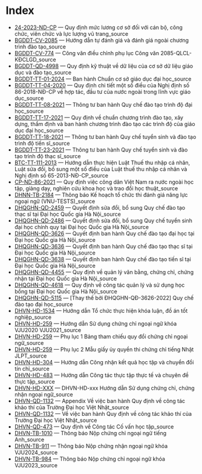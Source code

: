 # Index

- [24-2023-ND-CP](24-2023-ND-CP%20Quy%20%C4%91%E1%BB%8Bnh%20m%E1%BB%A9c%20l%C6%B0%C6%A1ng%20c%C6%A1%20s%E1%BB%9F%20%C4%91%E1%BB%91i%20v%E1%BB%9Bi%20c%C3%A1n%20b%E1%BB%99%2C%20c%C3%B4ng%20ch%E1%BB%A9c%2C%20vi%C3%AAn%20ch%E1%BB%A9c%20v%C3%A0%20l%E1%BB%B1c%20l%C6%B0%E1%BB%A3ng%20v%C5%A9%20trang_source.md) — Quy định mức lương cơ sở đối với cán bộ, công chức, viên chức và lực lượng vũ trang_source
- [BGDDT-CV-2085](BGDDT-CV-2085%20H%C6%B0%E1%BB%9Bng%20d%E1%BA%ABn%20t%E1%BB%B1%20%C4%91%C3%A1nh%20gi%C3%A1%20v%C3%A0%20%C4%91%C3%A1nh%20gi%C3%A1%20ngo%C3%A0i%20ch%C6%B0%C6%A1ng%20tr%C3%ACnh%20%C4%91%C3%A0o%20t%E1%BA%A1o_source.md) — Hướng dẫn tự đánh giá và đánh giá ngoài chương trình đào tạo_source
- [BGDDT-CV-774](BGDDT-CV-774%20C%C3%B4ng%20v%C4%83n%20%C4%91i%E1%BB%81u%20ch%E1%BB%89nh%20ph%E1%BB%A5%20l%E1%BB%A5c%20C%C3%B4ng%20v%C4%83n%202085-QLCL-K%C4%90CLGD_source.md) — Công văn điều chỉnh phụ lục Công văn 2085-QLCL-KĐCLGD_source
- [BGDDT-QD-4998](BGDDT-QD-4998%20Quy%20%C4%91%E1%BB%8Bnh%20k%E1%BB%B9%20thu%E1%BA%ADt%20v%E1%BB%81%20d%E1%BB%AF%20li%E1%BB%87u%20c%E1%BB%A7a%20c%C6%A1%20s%E1%BB%9F%20d%E1%BB%AF%20li%E1%BB%87u%20gi%C3%A1o%20d%E1%BB%A5c%20v%C3%A0%20%C4%91%C3%A0o%20t%E1%BA%A1o_source.md) — Quy định kỹ thuật về dữ liệu của cơ sở dữ liệu giáo dục và đào tạo_source
- [BGDDT-TT-01-2024](BGDDT-TT-01-2024%20Ban%20h%C3%A0nh%20Chu%E1%BA%A9n%20c%C6%A1%20s%E1%BB%9F%20gi%C3%A1o%20d%E1%BB%A5c%20%C4%91%E1%BA%A1i%20h%E1%BB%8Dc_source.md) — Ban hành Chuẩn cơ sở giáo dục đại học_source
- [BGDDT-TT-04-2020](BGDDT-TT-04-2020%20Quy%20%C4%91%E1%BB%8Bnh%20chi%20ti%E1%BA%BFt%20m%E1%BB%99t%20s%E1%BB%91%20%C4%91i%E1%BB%81u%20c%E1%BB%A7a%20Ngh%E1%BB%8B%20%C4%91%E1%BB%8Bnh%20s%E1%BB%91%2086-2018-N%C4%90-CP%20v%E1%BB%81%20h%E1%BB%A3p%20t%C3%A1c%2C%20%C4%91%E1%BA%A7u%20t%C6%B0%20c%E1%BB%A7a%20n%C6%B0%E1%BB%9Bc%20ngo%C3%A0i%20trong%20l%C4%A9nh%20v%E1%BB%B1c%20gi%C3%A1o%20d%E1%BB%A5c_source.md) — Quy định chi tiết một số điều của Nghị định số 86-2018-NĐ-CP về hợp tác, đầu tư của nước ngoài trong lĩnh vực giáo dục_source
- [BGDDT-TT-08-2021](BGDDT-TT-08-2021%20Th%C3%B4ng%20t%C6%B0%20ban%20h%C3%A0nh%20Quy%20ch%E1%BA%BF%20%C4%91%C3%A0o%20t%E1%BA%A1o%20tr%C3%ACnh%20%C4%91%E1%BB%99%20%C4%91%E1%BA%A1i%20h%E1%BB%8Dc_source.md) — Thông tư ban hành Quy chế đào tạo trình độ đại học_source
- [BGDDT-TT-17-2021](BGDDT-TT-17-2021%20Quy%20%C4%91%E1%BB%8Bnh%20v%E1%BB%81%20chu%E1%BA%A9n%20ch%C6%B0%C6%A1ng%20tr%C3%ACnh%20%C4%91%C3%A0o%20t%E1%BA%A1o%2C%20x%C3%A2y%20d%E1%BB%B1ng%2C%20th%E1%BA%A9m%20%C4%91%E1%BB%8Bnh%20v%C3%A0%20ban%20h%C3%A0nh%20ch%C6%B0%C6%A1ng%20tr%C3%ACnh%20%C4%91%C3%A0o%20t%E1%BA%A1o%20c%C3%A1c%20tr%C3%ACnh%20%C4%91%E1%BB%99%20c%E1%BB%A7a%20gi%C3%A1o%20d%E1%BB%A5c%20%C4%91%E1%BA%A1i%20h%E1%BB%8Dc_source.md) — Quy định về chuẩn chương trình đào tạo, xây dựng, thẩm định và ban hành chương trình đào tạo các trình độ của giáo dục đại học_source
- [BGDDT-TT-18-2021](BGDDT-TT-18-2021%20Th%C3%B4ng%20t%C6%B0%20ban%20h%C3%A0nh%20Quy%20ch%E1%BA%BF%20tuy%E1%BB%83n%20sinh%20v%C3%A0%20%C4%91%C3%A0o%20t%E1%BA%A1o%20tr%C3%ACnh%20%C4%91%E1%BB%99%20ti%E1%BA%BFn%20s%C4%A9_source.md) — Thông tư ban hành Quy chế tuyển sinh và đào tạo trình độ tiến sĩ_source
- [BGDDT-TT-23-2021](BGDDT-TT-23-2021%20Th%C3%B4ng%20t%C6%B0%20ban%20h%C3%A0nh%20Quy%20ch%E1%BA%BF%20tuy%E1%BB%83n%20sinh%20v%C3%A0%20%C4%91%C3%A0o%20t%E1%BA%A1o%20tr%C3%ACnh%20%C4%91%E1%BB%99%20th%E1%BA%A1c%20s%C4%A9_source.md) — Thông tư ban hành Quy chế tuyển sinh và đào tạo trình độ thạc sĩ_source
- [BTC-TT-111-2013](BTC-TT-111-2013%20H%C6%B0%E1%BB%9Bng%20d%E1%BA%ABn%20th%E1%BB%B1c%20hi%E1%BB%87n%20Lu%E1%BA%ADt%20Thu%E1%BA%BF%20thu%20nh%E1%BA%ADp%20c%C3%A1%20nh%C3%A2n%2C%20Lu%E1%BA%ADt%20s%E1%BB%ADa%20%C4%91%E1%BB%95i%2C%20b%E1%BB%95%20sung%20m%E1%BB%99t%20s%E1%BB%91%20%C4%91i%E1%BB%81u%20c%E1%BB%A7a%20Lu%E1%BA%ADt%20thu%E1%BA%BF%20thu%20nh%E1%BA%ADp%20c%C3%A1%20nh%C3%A2n%20v%C3%A0%20Ngh%E1%BB%8B%20%C4%91%E1%BB%8Bnh%20s%E1%BB%91%2065-2013-N%C4%90-CP_source.md) — Hướng dẫn thực hiện Luật Thuế thu nhập cá nhân, Luật sửa đổi, bổ sung một số điều của Luật thuế thu nhập cá nhân và Nghị định số 65-2013-NĐ-CP_source
- [CP-ND-86-2021](CP-ND-86-2021%20Quy%20%C4%91%E1%BB%8Bnh%20vi%E1%BB%87c%20c%C3%B4ng%20d%C3%A2n%20Vi%E1%BB%87t%20Nam%20ra%20n%C6%B0%E1%BB%9Bc%20ngo%C3%A0i%20h%E1%BB%8Dc%20t%E1%BA%ADp%2C%20gi%E1%BA%A3ng%20d%E1%BA%A1y%2C%20nghi%C3%AAn%20c%E1%BB%A9u%20khoa%20h%E1%BB%8Dc%20v%C3%A0%20trao%20%C4%91%E1%BB%95i%20h%E1%BB%8Dc%20thu%E1%BA%ADt_source.md) — Quy định việc công dân Việt Nam ra nước ngoài học tập, giảng dạy, nghiên cứu khoa học và trao đổi học thuật_source
- [DHNN-TB-2184](DHNN-TB-2184%20Th%C3%B4ng%20b%C3%A1o%20K%E1%BA%BF%20ho%E1%BA%A1ch%20t%E1%BB%95%20ch%E1%BB%A9c%20thi%20%C4%91%C3%A1nh%20gi%C3%A1%20n%C4%83ng%20l%E1%BB%B1c%20ngo%E1%BA%A1i%20ng%E1%BB%AF%20%28VNU-TESTS%29_source.md) — Thông báo Kế hoạch tổ chức thi đánh giá năng lực ngoại ngữ (VNU-TESTS)_source
- [DHQGHN-QD-2459](DHQGHN-QD-2459%20Quy%E1%BA%BFt%20%C4%91%E1%BB%8Bnh%20s%E1%BB%ADa%20%C4%91%E1%BB%95i%2C%20b%E1%BB%95%20sung%20Quy%20ch%E1%BA%BF%20%C4%91%C3%A0o%20t%E1%BA%A1o%20th%E1%BA%A1c%20s%C4%A9%20t%E1%BA%A1i%20%C4%90%E1%BA%A1i%20h%E1%BB%8Dc%20Qu%E1%BB%91c%20gia%20H%C3%A0%20N%E1%BB%99i_source.md) — Quyết định sửa đổi, bổ sung Quy chế đào tạo thạc sĩ tại Đại học Quốc gia Hà Nội_source
- [DHQGHN-QD-2486](DHQGHN-QD-2486%20Quy%E1%BA%BFt%20%C4%91%E1%BB%8Bnh%20s%E1%BB%ADa%20%C4%91%E1%BB%95i%2C%20b%E1%BB%95%20sung%20Quy%20ch%E1%BA%BF%20tuy%E1%BB%83n%20sinh%20%C4%91%E1%BA%A1i%20h%E1%BB%8Dc%20ch%C3%ADnh%20quy%20t%E1%BA%A1i%20%C4%90%E1%BA%A1i%20h%E1%BB%8Dc%20Qu%E1%BB%91c%20gia%20H%C3%A0%20N%E1%BB%99i_source.md) — Quyết định sửa đổi, bổ sung Quy chế tuyển sinh đại học chính quy tại Đại học Quốc gia Hà Nội_source
- [DHQGHN-QD-3626](DHQGHN-QD-3626%20Quy%E1%BA%BFt%20%C4%91%E1%BB%8Bnh%20ban%20h%C3%A0nh%20Quy%20ch%E1%BA%BF%20%C4%91%C3%A0o%20t%E1%BA%A1o%20%C4%91%E1%BA%A1i%20h%E1%BB%8Dc%20t%E1%BA%A1i%20%C4%90%E1%BA%A1i%20h%E1%BB%8Dc%20Qu%E1%BB%91c%20gia%20H%C3%A0%20N%E1%BB%99i_source.md) — Quyết định ban hành Quy chế đào tạo đại học tại Đại học Quốc gia Hà Nội_source
- [DHQGHN-QD-3636](DHQGHN-QD-3636%20Quy%E1%BA%BFt%20%C4%91%E1%BB%8Bnh%20ban%20h%C3%A0nh%20Quy%20ch%E1%BA%BF%20%C4%91%C3%A0o%20t%E1%BA%A1o%20th%E1%BA%A1c%20s%C4%A9%20t%E1%BA%A1i%20%C4%90%E1%BA%A1i%20h%E1%BB%8Dc%20Qu%E1%BB%91c%20gia%20H%C3%A0%20N%E1%BB%99i_source.md) — Quyết định ban hành Quy chế đào tạo thạc sĩ tại Đại học Quốc gia Hà Nội_source
- [DHQGHN-QD-3638](DHQGHN-QD-3638%20Quy%E1%BA%BFt%20%C4%91%E1%BB%8Bnh%20ban%20h%C3%A0nh%20Quy%20ch%E1%BA%BF%20%C4%91%C3%A0o%20t%E1%BA%A1o%20ti%E1%BA%BFn%20s%C4%A9%20t%E1%BA%A1i%20%C4%90%E1%BA%A1i%20h%E1%BB%8Dc%20Qu%E1%BB%91c%20gia%20H%C3%A0%20N%E1%BB%99i_source.md) — Quyết định ban hành Quy chế đào tạo tiến sĩ tại Đại học Quốc gia Hà Nội_source
- [DHQGHN-QD-4455](DHQGHN-QD-4455%20Quy%20%C4%91%E1%BB%8Bnh%20v%E1%BB%81%20qu%E1%BA%A3n%20l%C3%BD%20v%C4%83n%20b%E1%BA%B1ng%2C%20ch%E1%BB%A9ng%20ch%E1%BB%89%2C%20ch%E1%BB%A9ng%20nh%E1%BA%ADn%20t%E1%BA%A1i%20%C4%90%E1%BA%A1i%20h%E1%BB%8Dc%20Qu%E1%BB%91c%20gia%20H%C3%A0%20N%E1%BB%99i_source.md) — Quy định về quản lý văn bằng, chứng chỉ, chứng nhận tại Đại học Quốc gia Hà Nội_source
- [DHQGHN-QD-4618](DHQGHN-QD-4618%20Quy%20%C4%91%E1%BB%8Bnh%20v%E1%BB%81%20c%C3%B4ng%20t%C3%A1c%20qu%E1%BA%A3n%20l%C3%BD%20v%C3%A0%20s%E1%BB%AD%20d%E1%BB%A5ng%20h%E1%BB%8Dc%20b%E1%BB%95ng%20t%E1%BA%A1i%20%C4%90%E1%BA%A1i%20h%E1%BB%8Dc%20Qu%E1%BB%91c%20gia%20H%C3%A0%20N%E1%BB%99i_source.md) — Quy định về công tác quản lý và sử dụng học bổng tại Đại học Quốc gia Hà Nội_source
- [DHQGHN-QD-5115](DHQGHN-QD-5115%20%5BThay%20th%E1%BA%BF%20b%E1%BB%9Fi%20%C4%90HQGHN-Q%C4%90-3626-2022%5D%20Quy%20ch%E1%BA%BF%20%C4%91%C3%A0o%20t%E1%BA%A1o%20%C4%91%E1%BA%A1i%20h%E1%BB%8Dc_source.md) — [Thay thế bởi ĐHQGHN-QĐ-3626-2022] Quy chế đào tạo đại học_source
- [DHVN-HD-1534](DHVN-HD-1534%20H%C6%B0%E1%BB%9Bng%20d%E1%BA%ABn%20T%E1%BB%95%20ch%E1%BB%A9c%20th%E1%BB%B1c%20hi%E1%BB%87n%20kh%C3%B3a%20lu%E1%BA%ADn%2C%20%C4%91%E1%BB%93%20%C3%A1n%20t%E1%BB%91t%20nghi%E1%BB%87p_source.md) — Hướng dẫn Tổ chức thực hiện khóa luận, đồ án tốt nghiệp_source
- [DHVN-HD-259](DHVN-HD-259%20H%C6%B0%E1%BB%9Bng%20d%E1%BA%ABn%20S%E1%BB%AD%20d%E1%BB%A5ng%20ch%E1%BB%A9ng%20ch%E1%BB%89%20ngo%E1%BA%A1i%20ng%E1%BB%AF%20kh%C3%B3a%20VJU2020%20VJU2021_source.md) — Hướng dẫn Sử dụng chứng chỉ ngoại ngữ khóa VJU2020 VJU2021_source
- [DHVN-HD-259](DHVN-HD-259%20Ph%E1%BB%A5%20l%E1%BB%A5c%201%20B%E1%BA%A3ng%20tham%20chi%E1%BA%BFu%20quy%20%C4%91%E1%BB%95i%20ch%E1%BB%A9ng%20ch%E1%BB%89%20ngo%E1%BA%A1i%20ng%E1%BB%AF_source.md) — Phụ lục 1 Bảng tham chiếu quy đổi chứng chỉ ngoại ngữ_source
- [DHVN-HD-259](DHVN-HD-259%20Ph%E1%BB%A5%20l%E1%BB%A5c%202%20M%E1%BA%ABu%20gi%E1%BA%A5y%20%E1%BB%A7y%20quy%E1%BB%81n%20thi%20ch%E1%BB%A9ng%20ch%E1%BB%89%20ti%E1%BA%BFng%20Nh%E1%BA%ADt%20JLPT_source.md) — Phụ lục 2 Mẫu giấy ủy quyền thi chứng chỉ tiếng Nhật JLPT_source
- [DHVN-HD-304](DHVN-HD-304%20H%C6%B0%E1%BB%9Bng%20d%E1%BA%ABn%20C%C3%B4ng%20nh%E1%BA%ADn%20k%E1%BA%BFt%20qu%E1%BA%A3%20h%E1%BB%8Dc%20t%E1%BA%ADp%20v%C3%A0%20chuy%E1%BB%83n%20%C4%91%E1%BB%95i%20t%C3%ADn%20ch%E1%BB%89_source.md) — Hướng dẫn Công nhận kết quả học tập và chuyển đổi tín chỉ_source
- [DHVN-HD-483](DHVN-HD-483%20H%C6%B0%E1%BB%9Bng%20d%E1%BA%ABn%20C%C3%B4ng%20t%C3%A1c%20th%E1%BB%B1c%20t%E1%BA%ADp%20th%E1%BB%B1c%20t%E1%BA%BF%20v%C3%A0%20chuy%C3%AAn%20%C4%91%E1%BB%81%20th%E1%BB%B1c%20t%E1%BA%ADp_source.md) — Hướng dẫn Công tác thực tập thực tế và chuyên đề thực tập_source
- [DHVN-HD-XXX](DHVN-HD-xxx%20H%C6%B0%E1%BB%9Bng%20d%E1%BA%ABn%20S%E1%BB%AD%20d%E1%BB%A5ng%20ch%E1%BB%A9ng%20ch%E1%BB%89%2C%20ch%E1%BB%A9ng%20nh%E1%BA%ADn%20ngo%E1%BA%A1i%20ng%E1%BB%AF_source.md) — DHVN-HD-xxx Hướng dẫn Sử dụng chứng chỉ, chứng nhận ngoại ngữ_source
- [DHVN-QD-1132](DHVN-QD-1132%20Appendix%20V%E1%BB%81%20vi%E1%BB%87c%20ban%20h%C3%A0nh%20Quy%20%C4%91%E1%BB%8Bnh%20v%E1%BB%81%20c%C3%B4ng%20t%C3%A1c%20kh%E1%BA%A3o%20th%C3%AD%20c%E1%BB%A7a%20Tr%C6%B0%E1%BB%9Dng%20%C4%90%E1%BA%A1i%20h%E1%BB%8Dc%20Vi%E1%BB%87t%20Nh%E1%BA%ADt_source.md) — Appendix Về việc ban hành Quy định về công tác khảo thí của Trường Đại học Việt Nhật_source
- [DHVN-QD-1132](DHVN-QD-1132%20V%E1%BB%81%20vi%E1%BB%87c%20ban%20h%C3%A0nh%20Quy%20%C4%91%E1%BB%8Bnh%20v%E1%BB%81%20c%C3%B4ng%20t%C3%A1c%20kh%E1%BA%A3o%20th%C3%AD%20c%E1%BB%A7a%20Tr%C6%B0%E1%BB%9Dng%20%C4%90%E1%BA%A1i%20h%E1%BB%8Dc%20Vi%E1%BB%87t%20Nh%E1%BA%ADt_source.md) — Về việc ban hành Quy định về công tác khảo thí của Trường Đại học Việt Nhật_source
- [DHVN-QD-473](DHVN-QD-473%20Quy%20%C4%91%E1%BB%8Bnh%20v%E1%BB%81%20C%C3%B4ng%20t%C3%A1c%20C%E1%BB%91%20v%E1%BA%A5n%20h%E1%BB%8Dc%20t%E1%BA%ADp_source.md) — Quy định về Công tác Cố vấn học tập_source
- [DHVN-TB-1010](DHVN-TB-1010%20Th%C3%B4ng%20b%C3%A1o%20N%E1%BB%99p%20ch%E1%BB%A9ng%20ch%E1%BB%89%20ngo%E1%BA%A1i%20ng%E1%BB%AF%20ti%E1%BA%BFng%20Anh_source.md) — Thông báo Nộp chứng chỉ ngoại ngữ tiếng Anh_source
- [DHVN-TB-911](DHVN-TB-911%20Th%C3%B4ng%20b%C3%A1o%20N%E1%BB%99p%20ch%E1%BB%A9ng%20nh%E1%BA%ADn%20ngo%E1%BA%A1i%20ng%E1%BB%AF%20kh%C3%B3a%20VJU2024_source.md) — Thông báo Nộp chứng nhận ngoại ngữ khóa VJU2024_source
- [DHVN-TB-984](DHVN-TB-984%20Th%C3%B4ng%20b%C3%A1o%20N%E1%BB%99p%20ch%E1%BB%A9ng%20ch%E1%BB%89%20ngo%E1%BA%A1i%20ng%E1%BB%AF%20kh%C3%B3a%20VJU2023_source.md) — Thông báo Nộp chứng chỉ ngoại ngữ khóa VJU2023_source
